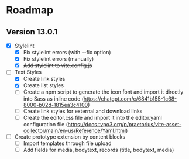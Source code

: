 # Roadmap

## Version 13.0.1
- [x] Stylelint
  - [x] Fix stylelint errors (with --fix option)
  - [x] Fix stylelint errors (manually)
  - [x] ~~Add stylelint to vite.config.js~~
- [ ] Text Styles
  - [x] Create link styles
  - [x] Create list styles
  - [ ] Create a npm script to generate the icon font and import it directly into Sass as inline code (https://chatgpt.com/c/6841b155-1c68-8000-b02d-1815ea3c4100)
  - [ ] Create link styles for external and download links
  - [ ] Create the editor.css file and import it into the editor.yaml configuration file (https://docs.typo3.org/p/praetorius/vite-asset-collector/main/en-us/Reference/Yaml.html)
- [ ] Create prototype extension by content blocks
  - [ ] Import templates through file upload
  - [ ] Add fields for media, bodytext, records (title, bodytext, media)